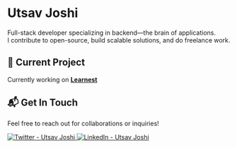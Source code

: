 # Utsav Joshi

Full-stack developer specializing in backend—the brain of applications.  
I contribute to open-source, build scalable solutions, and do freelance work.

## 🚧 Current Project
Currently working on **[Learnest](https://learnesst.vercel.app/)**

## 📬 Get In Touch
Feel free to reach out for collaborations or inquiries!

<p align="left">
  <a href="https://x.com/joshi__utsav" target="_blank">
    <img src="https://img.shields.io/badge/-Twitter-1DA1F2?style=flat-square&logo=twitter&logoColor=white" alt="Twitter - Utsav Joshi" />
  </a>
  <a href="https://www.linkedin.com/in/joshi-utsav" target="_blank">
    <img src="https://img.shields.io/badge/-LinkedIn-0A66C2?style=flat-square&logo=linkedin&logoColor=white" alt="LinkedIn - Utsav Joshi" />
  </a>
</p>
